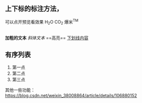 

## 上下标的标注方法，
可以点开预览看效果
H<sub>2</sub>O  CO<sub>2</sub>
爆米<sup>TM</sup>

##
**加粗的文本**
*斜体文本*
==高亮==
<u>下划线内容</u>

## 有序列表

1. 第一点
2. 第二点
3. 第三点

其他一些功能： https://blog.csdn.net/weixin_38008864/article/details/106880152

